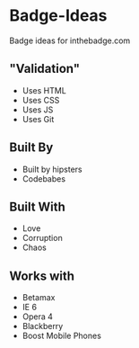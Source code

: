 # Badge-Ideas

Badge ideas for inthebadge.com

## "Validation"
* Uses HTML
* Uses CSS
* Uses JS
* Uses Git

## Built By
* Built by hipsters
* Codebabes

## Built With
* Love
* Corruption
* Chaos

## Works with
* Betamax
* IE 6
* Opera 4
* Blackberry
* Boost Mobile Phones

